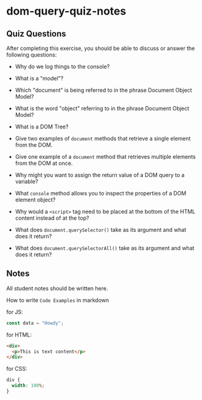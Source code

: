 # dom-query-quiz-notes

## Quiz Questions

After completing this exercise, you should be able to discuss or answer the following questions:

- Why do we log things to the console?

- What is a "model"?

- Which "document" is being referred to in the phrase Document Object Model?

- What is the word "object" referring to in the phrase Document Object Model?

- What is a DOM Tree?

- Give two examples of `document` methods that retrieve a single element from the DOM.

- Give one example of a `document` method that retrieves multiple elements from the DOM at once.

- Why might you want to assign the return value of a DOM query to a variable?

- What `console` method allows you to inspect the properties of a DOM element object?

- Why would a `<script>` tag need to be placed at the bottom of the HTML content instead of at the top?

- What does `document.querySelector()` take as its argument and what does it return?

- What does `document.querySelectorAll()` take as its argument and what does it return?


## Notes

All student notes should be written here.


How to write `Code Examples` in markdown

for JS:

```javascript
const data = "Howdy";
```

for HTML:

```html
<div>
  <p>This is text content</p>
</div>
```

for CSS:

```css
div {
  width: 100%;
}
```